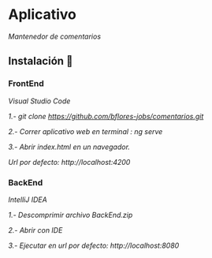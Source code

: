 # Aplicativo

_Mantenedor de comentarios_


## Instalación 🔧


### FrontEnd

_Visual Studio Code_

_1.- git clone https://github.com/bflores-jobs/comentarios.git_

_2.- Correr aplicativo web en terminal : ng serve_

_3.- Abrir index.html en un navegador._

_Url por defecto: http://localhost:4200_


### BackEnd

_IntelliJ IDEA_

_1.- Descomprimir archivo BackEnd.zip_

_2.- Abrir con IDE_

_3.- Ejecutar en url por defecto: http://localhost:8080_

